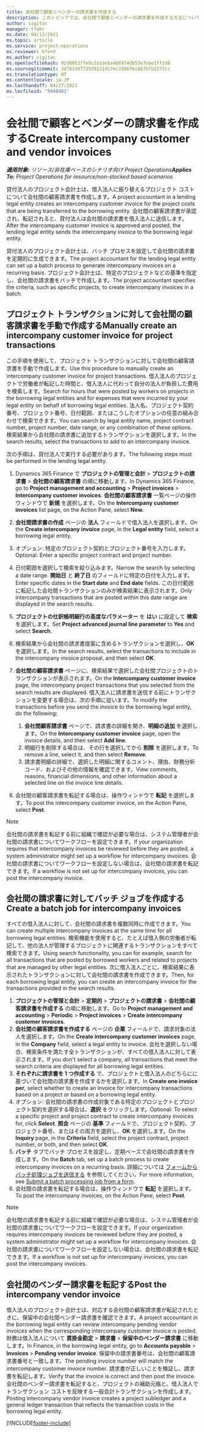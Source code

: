 ```yaml
---
title: 会社間で顧客とベンダーの請求書を作成する
description: このトピックでは、会社間で顧客とベンダーの請求書を作成する方法について説明します。
author: sigitac
manager: tfehr
ms.date: 04/12/2021
ms.topic: article
ms.service: project-operations
ms.reviewer: kfend
ms.author: sigitac
ms.openlocfilehash: 92d08537fe0c2a1deba486974db53e7ebe1ff2d8
ms.sourcegitcommit: 3d78338773929121d17ec3386f6cb67bfb2272cc
ms.translationtype: HT
ms.contentlocale: ja-JP
ms.lasthandoff: 04/27/2021
ms.locfileid: "5948401"
---
```

# <a name="create-intercompany-customer-and-vendor-invoices"></a><span data-ttu-id="2d0bf-103">会社間で顧客とベンダーの請求書を作成する</span><span class="sxs-lookup"><span data-stu-id="2d0bf-103">Create intercompany customer and vendor invoices</span></span>

<span data-ttu-id="2d0bf-104">_**適用対象:** リソース/非在庫ベースのシナリオ向け Project Operations_</span><span class="sxs-lookup"><span data-stu-id="2d0bf-104">_**Applies To:** Project Operations for resource/non-stocked based scenarios_</span></span>

<span data-ttu-id="2d0bf-105">貸付法人のプロジェクト会計士は、借入法人に振り替えるプロジェクト コストについて会社間の顧客請求書を作成します。</span><span class="sxs-lookup"><span data-stu-id="2d0bf-105">A project accountant in a lending legal entity creates an intercompany customer invoice for the project costs that are being transferred to the borrowing entity.</span></span> <span data-ttu-id="2d0bf-106">会社間の顧客請求書が承認され、転記されると、貸付法人は会社間の請求書を借入法人に送信します。</span><span class="sxs-lookup"><span data-stu-id="2d0bf-106">After the intercompany customer invoice is approved and posted, the lending legal entity sends the intercompany invoice to the borrowing legal entity.</span></span>

<span data-ttu-id="2d0bf-107">貸付法人のプロジェクト会計士は、バッチ プロセスを設定して会社間の請求書を定期的に生成できます。</span><span class="sxs-lookup"><span data-stu-id="2d0bf-107">The project accountant for the lending legal entity can set up a batch process to generate intercompany invoices on a recurring basis.</span></span> <span data-ttu-id="2d0bf-108">プロジェクト会計士は、特定のプロジェクトなどの基準を指定し、会社間の請求書をバッチで作成します。</span><span class="sxs-lookup"><span data-stu-id="2d0bf-108">The project accountant specifies the criteria, such as specific projects, to create intercompany invoices in a batch.</span></span>

## <a name="manually-create-an-intercompany-customer-invoice-for-project-transactions"></a><span data-ttu-id="2d0bf-109">プロジェクト トランザクションに対して会社間の顧客請求書を手動で作成する</span><span class="sxs-lookup"><span data-stu-id="2d0bf-109">Manually create an intercompany customer invoice for project transactions</span></span> 

<span data-ttu-id="2d0bf-110">この手順を使用して、プロジェクト トランザクションに対して会社間の顧客請求書を手動で作成します。</span><span class="sxs-lookup"><span data-stu-id="2d0bf-110">Use this procedure to manually create an intercompany customer invoice for project transactions.</span></span> <span data-ttu-id="2d0bf-111">借入法人のプロジェクトで労働者が転記した時間と、借入法人に代わって自分の法人が負担した費用を検索します。</span><span class="sxs-lookup"><span data-stu-id="2d0bf-111">Search for hours that were posted by workers on projects in the borrowing legal entities and for expenses that were incurred by your legal entity on behalf of borrowing legal entities.</span></span> <span data-ttu-id="2d0bf-112">法人名、プロジェクト契約番号、プロジェクト番号、日付範囲、またはこうしたオプションの任意の組み合わせで検索できます。</span><span class="sxs-lookup"><span data-stu-id="2d0bf-112">You can search by legal entity name, project contract number, project number, date range, or any combination of these options.</span></span> <span data-ttu-id="2d0bf-113">検索結果から会社間の請求書に追加するトランザクションを選択します。</span><span class="sxs-lookup"><span data-stu-id="2d0bf-113">In the search results, select the transactions to add to an intercompany invoice.</span></span> 

<span data-ttu-id="2d0bf-114">次の手順は、貸付法人で実行する必要があります。</span><span class="sxs-lookup"><span data-stu-id="2d0bf-114">The following steps must be performed in the lending legal entity.</span></span> 

1. <span data-ttu-id="2d0bf-115">Dynamics 365 Finance で **プロジェクトの管理と会計** > **プロジェクトの請求書** > **会社間の顧客請求書** の順に移動します。</span><span class="sxs-lookup"><span data-stu-id="2d0bf-115">In Dynamics 365 Finance, go to **Project management and accounting** > **Project invoices** > **Intercompany customer invoices**.</span></span> <span data-ttu-id="2d0bf-116">**会社間の顧客請求書** 一覧ページの操作ウィンドウで **新規** を選択します。</span><span class="sxs-lookup"><span data-stu-id="2d0bf-116">On the **Intercompany customer invoices**  list page, on the Action Pane, select **New.**</span></span>
2. <span data-ttu-id="2d0bf-117">**会社間請求書の作成** ページの **法人** フィールドで借入法人を選択します。</span><span class="sxs-lookup"><span data-stu-id="2d0bf-117">On the **Create intercompany invoice** page, in the **Legal entity** field, select a borrowing legal entity.</span></span>
3. <span data-ttu-id="2d0bf-118">オプション: 特定のプロジェクト契約とプロジェクト番号を入力します。</span><span class="sxs-lookup"><span data-stu-id="2d0bf-118">Optional: Enter a specific project contract and project number.</span></span>
4. <span data-ttu-id="2d0bf-119">日付範囲を選択して検索を絞り込みます。</span><span class="sxs-lookup"><span data-stu-id="2d0bf-119">Narrow the search by selecting a date range.</span></span> <span data-ttu-id="2d0bf-120">**開始日** と **終了日** のフィールドに特定の日付を入力します。</span><span class="sxs-lookup"><span data-stu-id="2d0bf-120">Enter specific dates in the **Start date** and **End date** fields.</span></span> <span data-ttu-id="2d0bf-121">この日付範囲に転記した会社間トランザクションのみが検索結果に表示されます。</span><span class="sxs-lookup"><span data-stu-id="2d0bf-121">Only intercompany transactions that are posted within this date range are displayed in the search results.</span></span>
5. <span data-ttu-id="2d0bf-122">**プロジェクトの仕訳帳明細行の高度なパラメーター** を **はい** に設定して **検索** を選択します。</span><span class="sxs-lookup"><span data-stu-id="2d0bf-122">Set **Project advanced journal line parameter** to **Yes** and select **Search**.</span></span>
6. <span data-ttu-id="2d0bf-123">検索結果から会社間の請求書提案に含めるトランザクションを選択し、**OK** を選択します。</span><span class="sxs-lookup"><span data-stu-id="2d0bf-123">In the search results, select the transactions to include in the intercompany invoice proposal, and then select **OK**.</span></span>
7. <span data-ttu-id="2d0bf-124">**会社間の顧客請求書** ページに、検索結果で選択した会社間プロジェクトのトランザクションが表示されます。</span><span class="sxs-lookup"><span data-stu-id="2d0bf-124">On the **Intercompany customer invoice** page, the intercompany project transactions that you selected from the search results are displayed.</span></span> <span data-ttu-id="2d0bf-125">借入法人に請求書を送信する前にトランザクションを変更する場合は、次の手順に従います。</span><span class="sxs-lookup"><span data-stu-id="2d0bf-125">To modify the transactions before you send the invoice to the borrowing legal entity, do the following:</span></span>
  
    1. <span data-ttu-id="2d0bf-126">**会社間顧客請求書** ページで、請求書の詳細を開き、**明細の追加** を選択します。</span><span class="sxs-lookup"><span data-stu-id="2d0bf-126">On the **Intercompany customer invoice** page, open the invoice details, and then select **Add line**.</span></span>
    2. <span data-ttu-id="2d0bf-127">明細行を削除する場合は、その行を選択してから **削除** を選択します。</span><span class="sxs-lookup"><span data-stu-id="2d0bf-127">To remove a line, select it, and then select **Remove**.</span></span>
    3. <span data-ttu-id="2d0bf-128">請求書明細の詳細で、選択した明細に関するコメント、理由、財務分析コード、およびその他の情報を確認できます。</span><span class="sxs-lookup"><span data-stu-id="2d0bf-128">View comments, reasons, financial dimensions, and other information about a selected line on the invoice line details.</span></span>
    
8. <span data-ttu-id="2d0bf-129">会社間の顧客請求書を転記する場合は、操作ウィンドウで **転記** を選択します。</span><span class="sxs-lookup"><span data-stu-id="2d0bf-129">To post the intercompany customer invoice, on the Action Pane, select **Post**.</span></span>

> [!NOTE]
> <span data-ttu-id="2d0bf-130">会社間の請求書を転記する前に組織で確認が必要な場合は、システム管理者が会社間の請求書についてワークフローを設定できます。</span><span class="sxs-lookup"><span data-stu-id="2d0bf-130">If your organization requires that intercompany invoices be reviewed before they are posted, a system administrator might set up a workflow for intercompany invoices.</span></span> <span data-ttu-id="2d0bf-131">会社間の請求書についてワークフローを設定しない場合は、会社間の請求書を転記できます。</span><span class="sxs-lookup"><span data-stu-id="2d0bf-131">If a workflow is not set up for intercompany invoices, you can post the intercompany invoice.</span></span>

## <a name="create-a-batch-job-for-intercompany-invoices"></a><span data-ttu-id="2d0bf-132">会社間の請求書に対してバッチ ジョブを作成する</span><span class="sxs-lookup"><span data-stu-id="2d0bf-132">Create a batch job for intercompany invoices</span></span>

<span data-ttu-id="2d0bf-133">すべての借入法人に対して、会社間の請求書を複数同時に作成できます。</span><span class="sxs-lookup"><span data-stu-id="2d0bf-133">You can create multiple intercompany invoices at the same time for all borrowing legal entities.</span></span> <span data-ttu-id="2d0bf-134">検索機能を使用すると、たとえば借入側の労働者が転記して、他の法人が管理するプロジェクトに関連するトランザクションをすべて検索できます。</span><span class="sxs-lookup"><span data-stu-id="2d0bf-134">Using search functionality, you can for example, search for all transactions that are posted by borrowed workers and related to projects that are managed by other legal entities.</span></span> <span data-ttu-id="2d0bf-135">次に借入法人ごとに、検索結果に表示されたトランザクションに対して会社間の請求書を作成できます。</span><span class="sxs-lookup"><span data-stu-id="2d0bf-135">Then, for each borrowing legal entity, you can create an intercompany invoice for the transactions provided in the search results.</span></span>

1. <span data-ttu-id="2d0bf-136">**プロジェクトの管理と会計** > **定期的** > **プロジェクトの請求書** > **会社間の顧客請求書を作成する** の順に移動します。</span><span class="sxs-lookup"><span data-stu-id="2d0bf-136">Go to **Project management and accounting** > **Periodic** > **Project invoices** > **Create intercompany customer invoices**.</span></span>
2. <span data-ttu-id="2d0bf-137">**会社間の顧客請求書を作成する** ページの **企業** フィールドで、請求対象の法人を選択します。</span><span class="sxs-lookup"><span data-stu-id="2d0bf-137">On the **Create intercompany customer invoices** page, in the **Company**  field, select a legal entity to invoice.</span></span> <span data-ttu-id="2d0bf-138">会社を選択しない場合、検索条件を満たす全トランザクションが、すべての借入法人に対して表示されます。</span><span class="sxs-lookup"><span data-stu-id="2d0bf-138">If you don't select a company, all transactions that meet the search criteria are displayed for all borrowing legal entities.</span></span>
3. <span data-ttu-id="2d0bf-139">**それぞれに請求書を 1 つ作成する** で、プロジェクトと借入法人のどちらにに基づいて会社間の請求書を作成するかを選択します。</span><span class="sxs-lookup"><span data-stu-id="2d0bf-139">In **Create one invoice per**, select whether to create an invoice for intercompany transactions based on a project or based on a borrowing legal entity.</span></span>
4. <span data-ttu-id="2d0bf-140">オプション: 会社間の請求書の作成対象である特定のプロジェクトとプロジェクト契約を選択する場合は、**選択** をクリックします。</span><span class="sxs-lookup"><span data-stu-id="2d0bf-140">Optional: To select a specific project and project contract to create intercompany invoices for, click **Select**.</span></span> <span data-ttu-id="2d0bf-141">**照会** ページの **基準** フィールドで、プロジェクト契約、プロジェクト番号、またはその両方を選択し、**OK** を選択します。</span><span class="sxs-lookup"><span data-stu-id="2d0bf-141">On the **Inquiry** page, in the **Criteria** field, select the project contract, project number, or both, and then select **OK**.</span></span>
5. <span data-ttu-id="2d0bf-142">**バッチ** タブでバッチ プロセスを設定し、定期ベースで会社間の請求書を作成します。</span><span class="sxs-lookup"><span data-stu-id="2d0bf-142">On the **Batch** tab, set up a batch process to create intercompany invoices on a recurring basis.</span></span> <span data-ttu-id="2d0bf-143">詳細については [フォームからバッチ処理ジョブを送信する](/dynamicsax-2012/appuser-itpro/submit-a-batch-processing-job-from-a-form) を参照してください。</span><span class="sxs-lookup"><span data-stu-id="2d0bf-143">For more information, see [Submit a batch processing job from a form](/dynamicsax-2012/appuser-itpro/submit-a-batch-processing-job-from-a-form).</span></span>
6. <span data-ttu-id="2d0bf-144">会社間の請求書を転記する場合は、操作ウィンドウで **転記** を選択します。</span><span class="sxs-lookup"><span data-stu-id="2d0bf-144">To post the intercompany invoices, on the Action Pane, select **Post**.</span></span>

> [!NOTE]
> <span data-ttu-id="2d0bf-145">会社間の請求書を転記する前に組織で確認が必要な場合は、システム管理者が会社間の請求書についてワークフローを設定できます。</span><span class="sxs-lookup"><span data-stu-id="2d0bf-145">If your organization requires intercompany invoices be reviewed before they are posted, a system administrator might set up a workflow for intercompany invoices.</span></span> <span data-ttu-id="2d0bf-146">会社間の請求書についてワークフローを設定しない場合は、会社間の請求書を転記できます。</span><span class="sxs-lookup"><span data-stu-id="2d0bf-146">If a workflow is not set up for intercompany invoices, you can post the intercompany invoices.</span></span>

## <a name="post-the-intercompany-vendor-invoice"></a><span data-ttu-id="2d0bf-147">会社間のベンダー請求書を転記する</span><span class="sxs-lookup"><span data-stu-id="2d0bf-147">Post the intercompany vendor invoice</span></span>

<span data-ttu-id="2d0bf-148">借入法人のプロジェクト会計士は、対応する会社間の顧客請求書が転記されたときに、保留中の会社間ベンダー請求書を確認できます。</span><span class="sxs-lookup"><span data-stu-id="2d0bf-148">A project accountant in the borrowing legal entity can review intercompany pending vendor invoices when the corresponding intercompany customer invoice is posted.</span></span> <span data-ttu-id="2d0bf-149">財務は借入法人について **買掛金勘定** > **請求書** > **保留中のベンダー請求書** に移動します。</span><span class="sxs-lookup"><span data-stu-id="2d0bf-149">In Finance, in the borrowing legal entity, go to **Accounts payable** > **Invoices** > **Pending vendor invoice**.</span></span> <span data-ttu-id="2d0bf-150">保留中の請求書番号は、会社間の顧客請求書番号と一致します。</span><span class="sxs-lookup"><span data-stu-id="2d0bf-150">The pending invoice number will match the intercompany customer invoice number.</span></span> <span data-ttu-id="2d0bf-151">請求書が正しいことを検証し、請求書を転記します。</span><span class="sxs-lookup"><span data-stu-id="2d0bf-151">Verify that the invoice is correct and then post the invoice.</span></span> <span data-ttu-id="2d0bf-152">会社間のベンダー請求書を転記すると、プロジェクトの補助元帳と、借入法人でトランザクション コストを反映する一般会計トランザクションを作成します。</span><span class="sxs-lookup"><span data-stu-id="2d0bf-152">Posting intercompany vendor invoice creates a project subledger and a general ledger transaction that reflects the transaction costs in the borrowing legal entity.</span></span>


[!INCLUDE[footer-include](../includes/footer-banner.md)]
